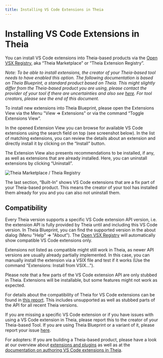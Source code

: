 ```yaml
---
title: Installing VS Code Extensions in Theia
---
```


# Installing VS Code Extensions in Theia

You can install VS Code extensions into Theia-based products via the [Open VSX Registry](https://open-vsx.org/), aka “Theia Marketplace” or “Theia Extension Registry”.

*Note: To be able to install extensions, the creator of your Theia-based tool  needs to have enabled this option. The following documentation is based on Theia Blueprint, a standard product based on Theia. This might slightly differ from the Theia-based product you are using, please contact the provider of your tool if there are uncertainties and also see [here](/docs/user_getting_started/). For tool creators, please see the end of this document.*

To install new extensions into Theia Blueprint, please open the Extensions View via the Menu "View => Extensions" or via the command “Toggle Extensions View”.

In the opened Extension View you can browse for available VS Code extensions using the search field on top (see screenshot below). In the list of matching extensions, you can review the details about an extension and directly install it by clicking on the “Install” button.

The Extension View also presents recommendations to be installed, if any, as well as extensions that are already installed. Here, you can uninstall extensions by clicking “Uninstall”.

<img src="/theia-marketplace.gif" alt="Theia Marketplace / Theia Registry" style="max-width: 525px">

The last section, “Built-In” shows VS Code extensions that are a fix part of your Theia-based product. This means the creator of your tool has installed them already for you and you can also not uninstall them.

## Compatibility

Every Theia version supports a specific VS Code extension API version, i.e. the extension API is fully provided by Theia until and including this VS Code version. In Theia Blueprint, you can find the supported version in the about dialog (Menu "Help" => "About"). The [Open VSX Registry](https://open-vsx.org/) will automatically show compatible VS Code extensions only. 

Extensions not listed as compatible might still work in Theia, as newer API versions are usually already partially implemented. In this case, you can manually install the extension via a VSIX file and test if it works (Use the command "Extensions: Install from VSIX...").

Please note that a few parts of the VS Code extension API are only stubbed in Theia. Extensions will be installable, but some features might not work as expected.

For details about the compatibility of Theia for VS Code extensions can be found in [this report](https://eclipse-theia.github.io/vscode-theia-comparator/status.html). This includes unsupported as well as stubbed parts of the API for all recent Theia versions.

If you are missing a specific VS Code extension or if you have issues with using a VS Code extension in Theia, please report this to the creator of your Theia-based Tool. If you are using Theia Blueprint or a variant of it, please report your issue [here](https://github.com/eclipse-theia/theia/issues/new?assignees=&labels=&template=bug_report.md). 

For adopters: If you are building a Theia-based product, please have a look at our overview about [extensions and plugins](/docs/extensions/) as well as at the [documentation on authoring VS Code extensions in Theia](/docs/authoring_vscode_extensions/).
